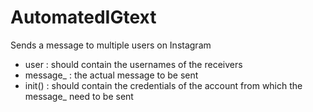 # AutomatedIGtext
Sends a message to multiple users on Instagram

* user : should contain the usernames of the receivers
* message_ : the actual message to be sent
* init() : should contain the credentials of the account from which the message_ need to be sent
